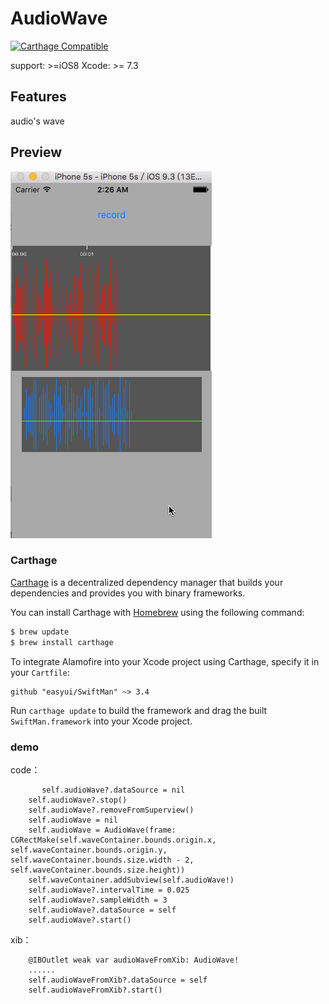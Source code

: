 # AudioWave

[![Carthage Compatible](https://img.shields.io/badge/Carthage-compatible-4BC51D.svg?style=flat)](https://github.com/Carthage/Carthage)

support: >=iOS8
Xcode: >= 7.3

## Features
audio's wave

## Preview
![preview](audiowave.gif)

### Carthage

[Carthage](https://github.com/Carthage/Carthage) is a decentralized dependency manager that builds your dependencies and provides you with binary frameworks.

You can install Carthage with [Homebrew](http://brew.sh/) using the following command:

```bash
$ brew update
$ brew install carthage
```

To integrate Alamofire into your Xcode project using Carthage, specify it in your `Cartfile`:

```ogdl
github "easyui/SwiftMan" ~> 3.4
```

Run `carthage update` to build the framework and drag the built `SwiftMan.framework` into your Xcode project.

### demo

code：
    
           self.audioWave?.dataSource = nil
        self.audioWave?.stop()
        self.audioWave?.removeFromSuperview()
        self.audioWave = nil
        self.audioWave = AudioWave(frame: CGRectMake(self.waveContainer.bounds.origin.x, self.waveContainer.bounds.origin.y, self.waveContainer.bounds.size.width - 2, self.waveContainer.bounds.size.height))
        self.waveContainer.addSubview(self.audioWave!)
        self.audioWave?.intervalTime = 0.025
        self.audioWave?.sampleWidth = 3
        self.audioWave?.dataSource = self
        self.audioWave?.start()   
        

xib：

        @IBOutlet weak var audioWaveFromXib: AudioWave!
        ......
        self.audioWaveFromXib?.dataSource = self
        self.audioWaveFromXib?.start()




